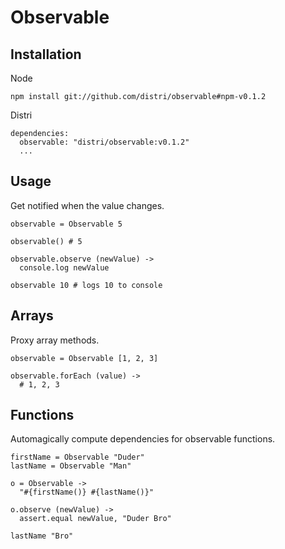 Observable
==========

Installation
------------

Node

    npm install git://github.com/distri/observable#npm-v0.1.2

Distri

    dependencies:
      observable: "distri/observable:v0.1.2"
      ...

Usage
-----

Get notified when the value changes.

    observable = Observable 5

    observable() # 5

    observable.observe (newValue) ->
      console.log newValue

    observable 10 # logs 10 to console

Arrays
------

Proxy array methods.

    observable = Observable [1, 2, 3]

    observable.forEach (value) ->
      # 1, 2, 3

Functions
---------

Automagically compute dependencies for observable functions.

    firstName = Observable "Duder"
    lastName = Observable "Man"

    o = Observable ->
      "#{firstName()} #{lastName()}"

    o.observe (newValue) ->
      assert.equal newValue, "Duder Bro"

    lastName "Bro"
